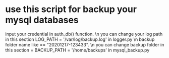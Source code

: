 # use this script for backup your mysql databases
  input your credential in auth_db() function. \n
  you can change your log path in this section LOG_PATH = '/var/log/backup.log' in logger.py \n
  backup folder name like == "20201217-123433". \n
  you can change backup folder  in this section = BACKUP_PATH = '/home/backups' in mysql_backup.py
